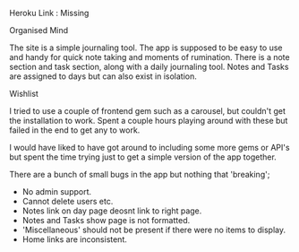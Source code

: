 Heroku Link : Missing

Organised Mind  

The site is a simple journaling tool. The app is supposed to be easy to use and handy for quick note taking and moments of rumination. There is a note section and task section, along with a daily journaling tool. Notes and Tasks are assigned to days but can also exist in isolation.

Wishlist

I tried to use a couple of frontend gem such as a carousel, but couldn't get the installation to work. Spent a couple hours playing around with these but failed in the end to get any to work.

I would have liked to have got around to including some more gems or API's but spent the time trying just to get a simple version of the app together.

There are a bunch of small bugs in the app but nothing that 'breaking';

- No admin support.
- Cannot delete users etc.
- Notes link on day page deosnt link to right page.
- Notes and Tasks show page is not formatted.
- 'Miscellaneous' should not be present if there were no items to display.
- Home links are inconsistent.
